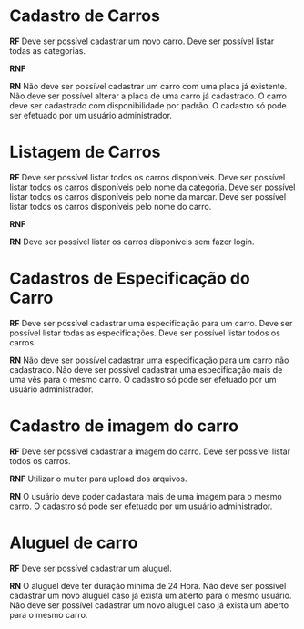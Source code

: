# Cadastro de Carros

**RF** 
Deve ser possível cadastrar um novo carro.
Deve ser possível listar todas as categorias.

**RNF**

**RN**
Não deve ser possível cadastrar um carro com uma placa já existente.
Não deve ser possível alterar a placa de uma carro já cadastrado.
O carro deve ser cadastrado com disponibilidade por padrão.
O cadastro só pode ser efetuado por um usuário administrador.

# Listagem de Carros 

**RF**
Deve ser possível listar todos os carros disponíveis.
Deve ser possível listar todos os carros disponíveis pelo nome da categoria.
Deve ser possível listar todos os carros disponíveis pelo nome da marcar.
Deve ser possível listar todos os carros disponíveis pelo nome do carro.

**RNF**

**RN**
Deve ser possível listar os carros disponíveis sem fazer login.


# Cadastros de Especificação do Carro

**RF**
Deve ser possível cadastrar uma especificação para um carro.
Deve ser possível listar todas as especificações.
Deve ser possível listar todos os carros.

**RN**
Não deve ser possível cadastrar uma especificação para um carro não cadastrado.
Não deve ser possível cadastrar uma especificação mais de uma vês para o mesmo carro.
O cadastro só pode ser efetuado por um usuário administrador.

# Cadastro de imagem do carro 

**RF**
Deve ser possível cadastrar a imagem do carro.
Deve ser possível listar todos os carros.

**RNF**
Utilizar o multer para upload dos arquivos.

**RN**
O usuário deve poder cadastara mais de uma imagem para o mesmo carro.
O cadastro só pode ser efetuado por um usuário administrador.

# Aluguel de carro

**RF**
Deve ser possível cadastrar um aluguel.


**RN**
O aluguel deve ter duração minima de 24 Hora.
Não deve ser possível cadastrar um novo aluguel caso já exista um aberto para o mesmo usuário.
Não deve ser possível cadastrar um novo aluguel caso já exista um aberto para o mesmo carro.


<!-- 

  # Como funciona a engenharia de requisitos

  **RF** => Requisitos Funcionais

  São as funções executadas pelo sistema. Ex.: O sistema vai possuir um cadastro de categorias

  **RNF** => Requisitos não Funcionais

  São conceitos não diretamente ligados as regras de negocio da aplicação. Ex.: Qual banco usar, Qual biblioteca usar, ...

  **RN** => Regras de Negocio

  Detalha de que forma os recursos decritos nos requisitos funcionais deverão ser. Ex.: Não será possivel cadastrar duas categorias com o mesmo nome, Não será possivel excluir uma categora em uso. 

-->
